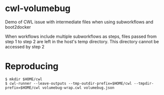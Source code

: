 # cwl-volumebug
Demo of CWL issue with intermediate files when using subworkflows and boot2docker

When workflows include multiple subworkflows as steps, files passed from step 1 to step 2 are left in the host's temp directory. This directory cannot be accessed by step 2

# Reproducing

    $ mkdir $HOME/cwl
    $ cwl-runner --leave-outputs --tmp-outdir-prefix=$HOME/cwl --tmpdir-prefix=$HOME/cwl volumebug-wrap.cwl volumebug.json
